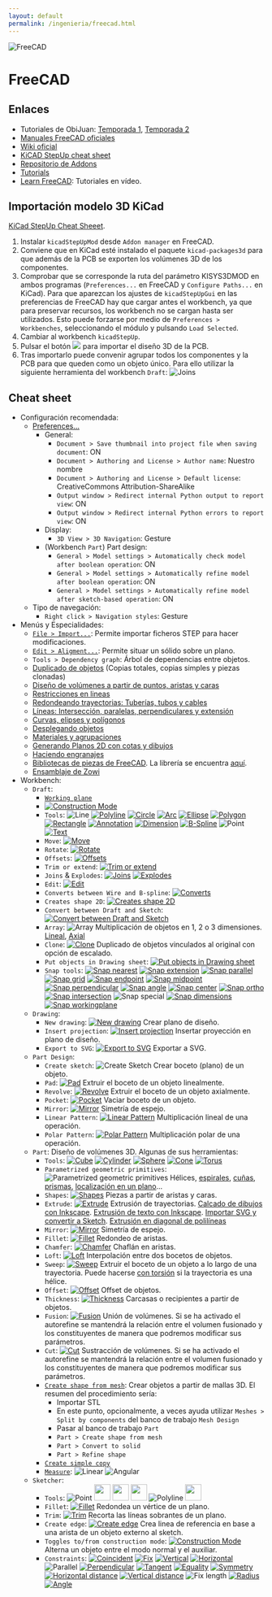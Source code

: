 ```yaml
---
layout: default
permalink: /ingenieria/freecad.html
---
```

![FreeCAD](/images/pages/freecad/logo.svg)

# FreeCAD

## Enlaces

* Tutoriales de ObiJuan: [Temporada 1](http://www.iearobotics.com/wiki/index.php?title=Dise%C3%B1o_de_piezas_con_Freecad), [Temporada 2](http://www.iearobotics.com/wiki/index.php?title=Tutorial_Freecad._Temporada_2)
* [Manuales FreeCAD oficiales](https://www.freecadweb.org/manual/)
* [Wiki oficial](https://wiki.freecadweb.org/Main_Page/es)
* [KiCAD StepUp cheat sheet](https://github.com/easyw/kicadStepUpMod/raw/master/demo/kicadStepUp-cheat-sheet.pdf)
* [Repositorio de Addons](https://github.com/freecad/freecad-addons)
* [Tutorials](https://wiki.freecadweb.org/Tutorials)
* [Learn FreeCAD](https://www.youtube.com/channel/UC_9HwDkwxllq5lFGkYBIH9g): Tutoriales en vídeo.

## Importación modelo 3D KiCad

[KiCad StepUp Cheat Sheeet](/files/pages/kicadStepUp-cheat-sheet.pdf).

1. Instalar `kicadStepUpMod` desde `Addon manager` en FreeCAD.
2. Conviene que en KiCad esté instalado el paquete `kicad-packages3d` para que además de la PCB se exporten los volúmenes 3D de los componentes.
3. Comprobar que se corresponde la ruta del parámetro KISYS3DMOD en ambos programas (`Preferences...` en FreeCAD y `Configure Paths...` en KiCad). Para que aparezcan los ajustes de `kicadStepUpGui` en las preferencias de FreeCAD hay que cargar antes el workbench, ya que para preservar recursos, los workbench no se cargan hasta ser utilizados. Esto puede forzarse por medio de `Preferences > Workbenches`, seleccionando el módulo y pulsando `Load Selected`.
4. Cambiar al workbench `kicadStepUp`.
5. Pulsar el botón ![](/images/pages/freecad/kicadstepup_load.png) para importar el diseño 3D de la PCB.
6. Tras importarlo puede convenir agrupar todos los componentes y la PCB para que queden como un objeto único. Para ello utilizar la siguiente herramienta del workbench `Draft`: ![Joins](/images/pages/freecad/draft_joins.png)

## Cheat sheet

* Configuración recomendada:
    * [Preferences...](https://www.youtube.com/watch?v=6HaHc7xY4I8)
        * General:
            * `Document > Save thumbnail into project file when saving document`: ON
            * `Document > Authoring and License > Author name`: Nuestro nombre
            * `Document > Authoring and License > Default license`: CreativeCommons Attribution-ShareAlike
            * `Output window > Redirect internal Python output to report view`: ON
            * `Output window > Redirect internal Python errors to report view`: ON
        * Display:
            * `3D View > 3D Navigation`: Gesture
        * (Workbench `Part`) Part design:
            * `General > Model settings > Automatically check model after boolean operation`: ON
            * `General > Model settings > Automatically refine model after boolean operation`: ON
            * `General > Model settings > Automatically refine model after sketch-based operation`: ON
    * Tipo de navegación:
        * `Right click > Navigation styles`: Gesture
* Menús y Especialidades:
    * [`File > Import...`](https://www.youtube.com/watch?v=uXeYTfEMu1I): Permite importar ficheros STEP para hacer modificaciones.
    * [`Edit > Aligment...`](https://www.youtube.com/watch?v=eNCsavtEpzA): Permite situar un sólido sobre un plano.
    * `Tools > Dependency graph`: Árbol de dependencias entre objetos.
    * [Duplicado de objetos](https://www.youtube.com/watch?v=9a6rE8XzIgE) (Copias totales, copias simples y piezas clonadas)
    * [Diseño de volúmenes a partir de puntos, aristas y caras](https://www.youtube.com/watch?v=gfSIwmD8Nnk)
    * [Restricciones en lineas](https://www.youtube.com/watch?v=KpEl2JtMiKU)
    * [Redondeando trayectorias: Tuberías, tubos y cables](https://www.youtube.com/watch?v=pI2uhfirrgc)
    * [Líneas: Intersección, paralelas, perpendiculares y extensión](https://www.youtube.com/watch?v=kXn_23iyZvI)
    * [Curvas, elipses y polígonos](https://www.youtube.com/watch?v=-s4y1WqEs-4)
    * [Desplegando objetos](https://www.youtube.com/watch?v=SRircKcLFRc)
    * [Materiales y agrupaciones](https://www.youtube.com/watch?v=0kQRVqrBDQM)
    * [Generando Planos 2D con cotas y dibujos](https://www.youtube.com/watch?v=k_s2LgxEtLY)
    * [Haciendo engranajes](https://www.youtube.com/watch?v=PHJGz1JkB5I)
    * [Bibliotecas de piezas de FreeCAD](https://www.youtube.com/watch?v=tVw57QX1fJM). La librería se encuentra [aquí](https://github.com/FreeCAD/FreeCAD-library).
    * [Ensamblaje de Zowi](https://www.youtube.com/watch?v=AgVfQEPWdkE)
* Workbench:
    * `Draft`:
        * [`Working plane`](https://www.youtube.com/watch?v=i7Gele0oFzM)
        * [![Construction Mode](/images/pages/freecad/draft_construction_mode.png)](https://www.youtube.com/watch?v=f8zva_nWvAo)
        * `Tools`: ![Line](/images/pages/freecad/draft_line.png) [![Polyline](/images/pages/freecad/draft_polyline.png)](https://www.youtube.com/watch?v=CjKaygrjNaM) [![Circle](/images/pages/freecad/draft_circle.png)](https://www.youtube.com/watch?v=WNY2h1GHz3k) [![Arc](/images/pages/freecad/draft_arc.png)](https://www.youtube.com/watch?v=WNY2h1GHz3k) [![Ellipse](/images/pages/freecad/draft_ellipse.png)](https://www.youtube.com/watch?v=-s4y1WqEs-4) [![Polygon](/images/pages/freecad/draft_polygon.png)](https://www.youtube.com/watch?v=-s4y1WqEs-4) [![Rectangle](/images/pages/freecad/draft_rectangle.png)](https://www.youtube.com/watch?v=WNY2h1GHz3k) [![Annotation](/images/pages/freecad/draft_annotation.png)](https://www.youtube.com/watch?v=cIEBKVfepZI) [![Dimension](/images/pages/freecad/draft_dimension.png)](https://www.youtube.com/watch?v=s3rGf3ocewc) [![B-Spline](/images/pages/freecad/draft_spline.png)](https://www.youtube.com/watch?v=-s4y1WqEs-4) ![Point](/images/pages/freecad/draft_point.png) [![Text](/images/pages/freecad/draft_text.png)](https://www.youtube.com/watch?v=Bi2IAR1Ya8w)
        * `Move`: [![Move](/images/pages/freecad/draft_move.png)](https://www.youtube.com/watch?v=dZLE-6m030c)
        * `Rotate`: [![Rotate](/images/pages/freecad/draft_rotate.png)](https://www.youtube.com/watch?v=hPoq7fJEJzQ)
        * `Offsets`: [![Offsets](/images/pages/freecad/draft_offsets.png)](https://www.youtube.com/watch?v=AOTUwUPOORs)
        * `Trim or extend`: [![Trim or extend](/images/pages/freecad/draft_trim_extend.png)](https://www.youtube.com/watch?v=KpEl2JtMiKU)
        * `Joins` & `Explodes`: [![Joins](/images/pages/freecad/draft_joins.png)](https://www.youtube.com/watch?v=SRircKcLFRc) [![Explodes](/images/pages/freecad/draft_explodes.png)](https://www.youtube.com/watch?v=SRircKcLFRc)
        * `Edit`: [![Edit](/images/pages/freecad/draft_edit.png)](https://www.youtube.com/watch?v=KpEl2JtMiKU)
        * `Converts between Wire and B-spline`: [![Converts](/images/pages/freecad/draft_converts.png)](https://www.youtube.com/watch?v=-s4y1WqEs-4)
        * `Creates shape 2D`: [![Creates shape 2D](/images/pages/freecad/draft_create_2d.png)](https://www.youtube.com/watch?v=AOTUwUPOORs)
        * `Convert between Draft and Sketch`: [![Convert between Draft and Sketch](/images/pages/freecad/draft_convert_sketch.png)](https://www.youtube.com/watch?v=AOTUwUPOORs)
        * `Array`: ![Array](/images/pages/freecad/array.png) Multiplicación de objetos en 1, 2 o 3 dimensiones. [Lineal](https://www.youtube.com/watch?v=bxKOFY2vgqM), [Axial](https://www.youtube.com/watch?v=BhkFGKmM1gQ)
        * `Clone`: [![Clone](/images/pages/freecad/draft_clone.png)](https://www.youtube.com/watch?v=9a6rE8XzIgE) Duplicado de objetos vinculados al original con opción de escalado.
        * `Put objects in Drawing sheet`: [![Put objects in Drawing sheet](/images/pages/freecad/draft_put_on_sheet.png)](https://www.youtube.com/watch?v=k_s2LgxEtLY)
        * `Snap tools`: [![Snap nearest](/images/pages/freecad/draft_snap_nearest.png)](https://www.youtube.com/watch?v=AOTUwUPOORs) [![Snap extension](/images/pages/freecad/draft_snap_extension.png)](https://www.youtube.com/watch?v=kXn_23iyZvI) [![Snap parallel](/images/pages/freecad/draft_snap_parallel.png)](https://www.youtube.com/watch?v=kXn_23iyZvI) [![Snap grid](/images/pages/freecad/draft_snap_grid.png)](https://www.youtube.com/watch?v=i7Gele0oFzM) [![Snap endpoint](/images/pages/freecad/draft_snap_endpoint.png)](https://www.youtube.com/watch?v=dZLE-6m030c) [![Snap midpoint](/images/pages/freecad/draft_snap_midpoint.png)](https://www.youtube.com/watch?v=yQR4HBXZ0HE) [![Snap perpendicular](/images/pages/freecad/draft_snap_perpendicular.png)](https://www.youtube.com/watch?v=kXn_23iyZvI) [![Snap angle](/images/pages/freecad/draft_snap_angle.png)](https://www.youtube.com/watch?v=AOTUwUPOORs) [![Snap center](/images/pages/freecad/draft_snap_center.png)](https://www.youtube.com/watch?v=DWVpIESz1yI) [![Snap ortho](/images/pages/freecad/draft_snap_ortho.png)](https://www.youtube.com/watch?v=KpEl2JtMiKU) [![Snap intersection](/images/pages/freecad/draft_snap_intersection.png)](https://www.youtube.com/watch?v=kXn_23iyZvI) ![Snap special](/images/pages/freecad/draft_snap_special.png) [![Snap dimensions](/images/pages/freecad/draft_snap_dimensions.png)](https://www.youtube.com/watch?v=AOTUwUPOORs) [![Snap workingplane](/images/pages/freecad/draft_snap_workingplane.png)](https://www.youtube.com/watch?v=f_HKJLihMvw)
    * `Drawing`:
        * `New drawing`: [![New drawing](/images/pages/freecad/new_drawing.png)](https://www.youtube.com/watch?v=GDE4erbMaS4) Crear plano de diseño.
        * `Insert projection`: [![Insert projection](/images/pages/freecad/insert_projection.png)](https://www.youtube.com/watch?v=GDE4erbMaS4) Insertar proyección en plano de diseño.
        * `Export to SVG`: [![Export to SVG](/images/pages/freecad/export.png)](https://www.youtube.com/watch?v=GDE4erbMaS4) Exportar a SVG.
    * `Part Design`:
        * `Create sketch`: ![Create Sketch](/images/pages/freecad/part-design_create_sketch.png) Crear boceto (plano) de un objeto.
        * `Pad`: [![Pad](/images/pages/freecad/part-design_pad.png)](https://www.youtube.com/watch?v=5fK9_Ux6t8k) Extruir el boceto de un objeto linealmente.
        * `Revolve`: [![Revolve](/images/pages/freecad/part-design_revolve.png)](https://www.youtube.com/watch?v=vE-KlUTqzJs) Extruir el boceto de un objeto axialmente.
        * `Pocket`: [![Pocket](/images/pages/freecad/part-design_pocket.png)](https://www.youtube.com/watch?v=dSSEbTNAGts) Vaciar boceto de un objeto.
        * `Mirror`: [![Mirror](/images/pages/freecad/part-design_mirror.png)](https://www.youtube.com/watch?v=Guq7BBR8eMk) Simetría de espejo.
        * `Linear Pattern`: [![Linear Pattern](/images/pages/freecad/part-design_linear_pattern.png)](https://www.youtube.com/watch?v=ny2wTmZEDT4) Multiplicación lineal de una operación.
        * `Polar Pattern`: [![Polar Pattern](/images/pages/freecad/part-design_polar_pattern.png)](https://www.youtube.com/watch?v=ny2wTmZEDT4) Multiplicación polar de una operación.
    * `Part`: Diseño de volúmenes 3D. Algunas de sus herramientas:
        * `Tools`: [![Cube](/images/pages/freecad/part_cube.png)](https://www.youtube.com/watch?v=dOdAtUmgW4k) [![Cylinder](/images/pages/freecad/part_cylinder.png)](https://www.youtube.com/watch?v=jDaJpLadCjE) [![Sphere](/images/pages/freecad/part_sphere.png)](https://www.youtube.com/watch?v=FChk-69h8SY) [![Cone](/images/pages/freecad/part_cone.png)](https://www.youtube.com/watch?v=eqh_KMsePPU) [![Torus](/images/pages/freecad/part_torus.png)](https://www.youtube.com/watch?v=1G78YHRapsI)
        * `Parametrized geometric primitives`: ![Parametrized geometric primitives](/images/pages/freecad/part_parametrized.png) Hélices, [espirales](https://www.youtube.com/watch?v=UynsLGouRKg), [cuñas](https://www.youtube.com/watch?v=jSv-xPEBg48), [prismas](https://www.youtube.com/watch?v=0qNhy-HsN_I), [localización en un plano](https://www.youtube.com/watch?v=2uO1U2MS9Kc)...
        * `Shapes`: [![Shapes](/images/pages/freecad/part_shapes.png)](https://www.youtube.com/watch?v=d-JAkkMnHYI) Piezas a partir de aristas y caras.
        * `Extrude`: [![Extrude](/images/pages/freecad/part_extrude.png)](https://www.youtube.com/watch?v=iuAQdwnlWlY) Extrusión de trayectorias. [Calcado de dibujos con Inkscape](https://www.youtube.com/watch?v=sgtjP79H36w). [Extrusión de texto con Inkscape](https://www.youtube.com/watch?v=C94Y4uduI08). [Importar SVG y convertir a Sketch](https://forum.freecadweb.org/viewtopic.php?t=29704). [Extrusión en diagonal de polilíneas](https://www.youtube.com/watch?v=CjKaygrjNaM)
        * `Mirror`: [![Mirror](/images/pages/freecad/part_mirror.png)](https://www.youtube.com/watch?v=Guq7BBR8eMk) Simetría de espejo.
        * `Fillet`: [![Fillet](/images/pages/freecad/part_fillet.png)](https://www.youtube.com/watch?v=jdCREzRmiro) Redondeo de aristas.
        * `Chamfer`: [![Chamfer](/images/pages/freecad/part_chamfer.png)](https://www.youtube.com/watch?v=jdCREzRmiro) Chaflán en aristas.
        * `Loft`: [![Loft](/images/pages/freecad/part_loft.png)](https://www.youtube.com/watch?v=caO6IHavJMI) Interpolación entre dos bocetos de objetos.
        * `Sweep`: [![Sweep](/images/pages/freecad/part_sweep.png)](https://www.youtube.com/watch?v=afPX6_MQk10) Extruir el boceto de un objeto a lo largo de una trayectoria. Puede hacerse [con torsión](https://www.youtube.com/watch?v=PQUEa2YRVng) si la trayectoria es una hélice.
        * `Offset`: [![Offset](/images/pages/freecad/part_offset.png)](https://www.youtube.com/watch?v=IcJ691adlik) Offset de objetos.
        * `Thickness`: [![Thickness](/images/pages/freecad/part_thickness.png)](https://www.youtube.com/watch?v=BweNSLvQxkc) Carcasas o recipientes a partir de objetos.
        * `Fusion`: [![Fusion](/images/pages/freecad/part_fusion.png)](https://www.youtube.com/watch?v=mntnhxidqoA) Unión de volúmenes. Si se ha activado el autorefine se mantendrá la relación entre el volumen fusionado y los constituyentes de manera que podremos modificar sus parámetros.
        * `Cut`: [![Cut](/images/pages/freecad/part_cut.png)](https://www.youtube.com/watch?v=3LsHR57grk0) Sustracción de volúmenes. Si se ha activado el autorefine se mantendrá la relación entre el volumen fusionado y los constituyentes de manera que podremos modificar sus parámetros.
        * [`Create shape from mesh`](https://www.youtube.com/watch?v=_lbkuSu_c9w): Crear objetos a partir de mallas 3D. El resumen del procedimiento sería:
            * Importar STL
            * En este punto, opcionalmente, a veces ayuda utilizar `Meshes > Split by components` del banco de trabajo `Mesh Design`
            * Pasar al banco de trabajo `Part`
            * `Part > Create shape from mesh`
            * `Part > Convert to solid`
            * `Part > Refine shape`
        * [`Create simple copy`](https://www.youtube.com/watch?v=9a6rE8XzIgE)
        * [`Measure`](https://www.youtube.com/watch?v=mkTZ-6UI2ts): ![Linear](/images/pages/freecad/part_measure_linear.png) ![Angular](/images/pages/freecad/part_measure_angular.png)
    * `Sketcher`:
        * `Tools`: ![Point](/images/pages/freecad/sketcher_point.png) <img style="width: 32px;" src="/images/pages/freecad/Sketcher_CreateLine.svg"> [<img style="width: 32px;" src="/images/pages/freecad/Sketcher_CreateArc.svg">](https://www.youtube.com/watch?v=lalGueRwZfU) [<img style="width: 32px;" src="/images/pages/freecad/Sketcher_CreateCircle.svg">](https://www.youtube.com/watch?v=bA06HZKR40E) ![Polyline](/images/pages/freecad/sketcher_polyline.png) <img style="width: 32px;" src="/images/pages/freecad/Sketcher_CreateRectangle.svg">
        * `Fillet`: [![Fillet](/images/pages/freecad/sketcher_fillet.png)](https://www.youtube.com/watch?v=ntNaY2O2v4w) Redondea un vértice de un plano.
        * `Trim`: [![Trim](/images/pages/freecad/sketcher_trim.png)](https://www.youtube.com/watch?v=V0eLXQoFYmM) Recorta las líneas sobrantes de un plano.
        * `Create edge`: [![Create edge](/images/pages/freecad/sketcher_create_edge.png)](https://www.youtube.com/watch?v=n0OcbjvGdlM) Crea linea de referencia en base a una arista de un objeto externo al sketch.
        * `Toggles to/from construction mode`: [![Construction Mode](/images/pages/freecad/construction_mode.png)](https://www.youtube.com/watch?v=Q-fzfRTVhg4) Alterna un objeto entre el modo normal y el auxiliar.
        * `Constraints`: [![Coincident](/images/pages/freecad/constraint_coincident.png)](https://www.youtube.com/watch?v=dVg5uBciurs) [![Fix](/images/pages/freecad/constraint_fix.png)](https://www.youtube.com/watch?v=Q-fzfRTVhg4) [![Vertical](/images/pages/freecad/constraint_vertical.png)](https://www.youtube.com/watch?v=dVg5uBciurs) [![Horizontal](/images/pages/freecad/constraint_horizontal.png)](https://www.youtube.com/watch?v=dVg5uBciurs) ![Parallel](/images/pages/freecad/constraint_parallel.png) [![Perpendicular](/images/pages/freecad/constraint_perpendicular.png)](https://www.youtube.com/watch?v=lalGueRwZfU) [![Tangent](/images/pages/freecad/constraint_tangent.png)](https://www.youtube.com/watch?v=lalGueRwZfU) [![Equality](/images/pages/freecad/constraint_equality.png)](https://www.youtube.com/watch?v=dVg5uBciurs) [![Symmetry](/images/pages/freecad/constraint_symmetry.png)](https://www.youtube.com/watch?v=bA06HZKR40E) [![Horizontal distance](/images/pages/freecad/constraint_horizontal_distance.png)](https://www.youtube.com/watch?v=dVg5uBciurs) [![Vertical distance](/images/pages/freecad/constraint_vertical_distance.png)](https://www.youtube.com/watch?v=dVg5uBciurs) ![Fix length](/images/pages/freecad/constraint_fix_length.png) [![Radius](/images/pages/freecad/constraint_radius.png)](https://www.youtube.com/watch?v=bA06HZKR40E) [![Angle](/images/pages/freecad/constraint_angle.png)](https://www.youtube.com/watch?v=Q-fzfRTVhg4)
